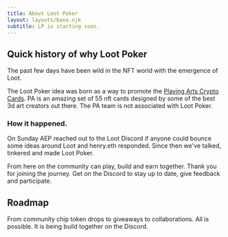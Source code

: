 ```yaml
---
title: About Loot Poker
layout: layouts/base.njk
subtitle: LP is starting soon.
---
```


## Quick history of why Loot Poker

The past few days have been wild in the NFT world with the emergence of Loot.

The Loot Poker idea was born as a way to promote the [Playing Arts Crypto Cards](https://playingarts.com/en/crypto).
PA is an amazing set of 55 nft cards designed by some of the best 3d art creators out there. The PA team is not associated with Loot Poker.

### How it happened.
On Sunday AEP reached out to the Loot Discord if anyone could bounce some ideas around Loot and henry.eth responded. Since then we've talked, tinkered and made Loot Poker.

From here on the community can play, build and earn together.
Thank you for joining the journey. Get on the Discord to stay up to date, give feedback and participate.

## Roadmap

From community chip token drops to giveaways to collaborations.
All is possible. It is being build together on the Discord. 